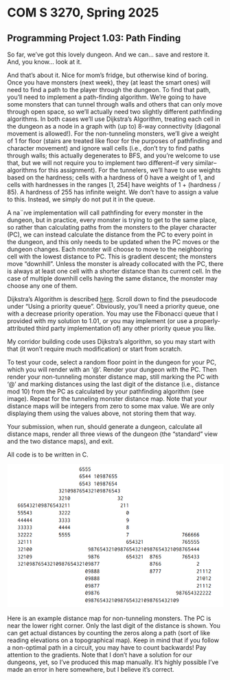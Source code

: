 # COM S 3270, Spring 2025
## Programming Project 1.03: Path Finding


So far, we’ve got this lovely dungeon. And we can... save and restore it. And, you know... look at it.

And that’s about it. Nice for mom’s fridge, but otherwise kind of boring. Once you have monsters (next week), they (at least the smart ones) will need to find a path to the player through the dungeon. To find that path, you’ll need to implement a path-finding algorithm. We’re going to have some monsters that can tunnel through walls and others that can only move through open space, so we’ll actually need two slightly different pathfinding algorithms. In both cases we’ll use Dijkstra’s Algorithm, treating each cell in the dungeon as a node in a graph with (up to) 8-way connectivity (diagonal movement is allowed!). For the non-tunneling monsters, we’ll give a weight of 1 for floor (stairs are treated like floor for the purposes of pathfinding and character movement) and ignore wall cells (i.e., don’t try to find paths through walls; this actually degenerates to BFS, and you’re welcome to use that, but we will not require you to implement two different–if very similar–algorithms for this assignment). For the tunnelers, we’ll have to use weights based on the hardness; cells with a hardness of 0 have a weight of 1, and cells with hardnesses in the ranges [1, 254] have weights of 1 + (hardness / 85). A hardness of 255 has infinite weight. We don’t have to assign a value to this. Instead, we simply do not put it in the queue. 

A na¨ıve implementation will call pathfinding for every monster in the dungeon, but in practice, every monster is trying to get to the same place, so rather than calculating paths from the monsters to the player character (PC), we can instead calculate the distance from the PC to every point in the dungeon, and this only needs to be updated when the PC moves or the dungeon changes. Each monster will choose to move to the neighboring cell with the lowest distance to PC. This is gradient descent; the monsters move “downhill”. Unless the monster is already collocated with the PC, there is always at least one cell with a shorter distance than its current cell. In the case of multiple downhill cells having the same distance, the monster may choose any one of them.

Dijkstra’s Algorithm is described [here](http://en.wikipedia.org/wiki/Dijkstra%27s). Scroll down to find the pseudocode under “Using a priority queue”. Obviously, you’ll need a priority queue, one with a decrease priority operation. You may use the Fibonacci queue that I provided with my solution to 1.01, or you may implement (or use a properly-attributed third party implementation of) any other priority queue you like.

My corridor building code uses Dijkstra’s algorithm, so you may start with that (it won’t require much modification) or start from scratch.

To test your code, select a random floor point in the dungeon for your PC, which you will render with an ‘@’. Render your dungeon with the PC. Then render your non-tunneling monster distance map, still marking the PC with ‘@’ and marking distances using the last digit of the distance (i.e., distance mod 10) from the PC as calculated by your pathfinding algorithm (see image). Repeat for the tunneling monster distance map. Note that your distance maps will be integers from zero to some max value. We are only displaying them using the values above, not storing them that way.

Your submission, when run, should generate a dungeon, calculate all distance maps, render all three views of the dungeon (the “standard” view and the two distance maps), and exit.

All code is to be written in C.


![Example generation output](./images/1.03_fig1.png "Figure 1")

Here is an example distance map for non-tunneling monsters. The PC is near the lower right corner. Only the last digit of the distance is shown. You can get actual distances by counting the zeros along a path (sort of like reading elevations on a topographical map). Keep in mind that if you follow a non-optimal path in a circuit, you may have to count backwards! Pay attention to the gradients. Note that I don’t have a solution for our dungeons, yet, so I’ve produced this map manually. It’s highly possible I’ve made an error in here somewhere, but I believe it’s correct.